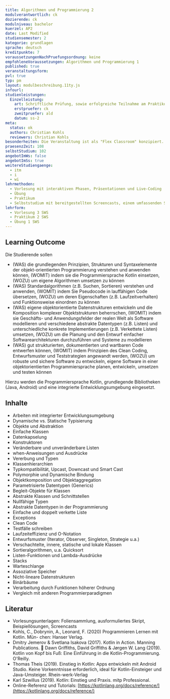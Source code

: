 ```yaml
---
title: Algorithmen und Programmierung 2
modulverantwortlich: ck
dozierende: ck
modulniveau: bachelor
kuerzel: AP2
date: Last Modified
studiensemester: 2
kategorie: grundlagen
sprache: deutsch
kreditpunkte: 7
voraussetzungenNachPruefungsordnung: keine
empfohleneVoraussetzungen: Algorithmen und Programmierung 1
published: true
veranstaltungsform: 
pvl: true
typ: pm
layout: modulbeschreibung.11ty.js
infourl: 
studienleistungen:
  Einzelleistung:
    art: Schriftliche Prüfung, sowie erfolgreiche Teilnahme am Praktikum als Prüfungsvorleistung
    erstpruefer: ck
    zweitpruefer: ald
    datum: ss-2
meta:
  status: ok
  authors: Christian Kohls
  reviewers: Christian Kohls
besonderheiten: Die Veranstaltung ist als "Flex Classroom" konzipiert. Studierende können die Learning Outcomes durch Besuch der Vorlesung oder durch die Nutzung der bereitgestellten Screencasts erreichen. Die Praktika bestehen aus Beratung und Abnahme von Praktikumsaufgaben.
praesenzZeit: 108
selbstStudium: 102
angebotImWs: false
angebotImSs: true
weitereStudiengaenge: 
  - itm
  - i
  - wi
lehrmethoden:
  - Vorlesung mit interaktiven Phasen, Präsentationen und Live-Coding
  - Übung
  - Praktikum
  - Selbststudium mit bereitgestellten Screencasts, einem umfassenden Skript sowie Fachliteratur
lehrform:
  - Vorlesung 3 SWS
  - Praktikum 2 SWS
  - Übung 1 SWS
---
```



## Learning Outcome

Die Studierende sollen

- (WAS) die grundlegenden Prinzipien, Strukturen und Syntaxelemente der objekt-orientierten Programmierung verstehen und anwenden können, (WOMIT) indem sie die Programmiersprache Kotlin einsetzen, (WOZU) um eigene Algorithmen umsetzen zu können
- (WAS) Standardalgorithmen (z.B. Suchen, Sortieren) verstehen und anwenden, (WOMIT) indem Sie Pseudocode in lauffähigen Code übersetzen, (WOZU) um deren Eigenschaften (z.B. Laufzeitverhalten) und Funktionsweise einordnen zu können
- (WAS) eigene objektorientierte Datenstrukturen entwickeln und die Komposition komplexer Objektstrukturen beherrschen, (WOMIT) indem sie Geschäfts- und Anwendungsfelder der realen Welt als Software modellieren und verschiedene abstrakte Datentypen (z.B. Listen) und unterschiedliche konkrete Implementierungen (z.B. Verkettete Listen) umsetzen, (WOZU) um die Planung und den Entwurf einfacher Softwarearchitekturen durchzuführen und Systeme zu modellieren
- (WAS) gut strukturierten, dokumentierten und wartbaren Code entwerfen können, (WOMIT) indem Prinzipien des Clean Coding, Entwurfsmuster und Teststrategien angewandt werden, (WOZU) um robuste und sichere Software zu entwickeln, eigene Software in einer objektorientierten Programmiersprache planen, entwickeln, umsetzen und testen können

Hierzu werden die Programmiersprache Kotlin, grundlegende Bibliotheken (Java, Android) und eine integrierte Entwicklungsumgebung eingesetzt.

## Inhalte
- Arbeiten mit integrierter Entwicklungsumgebung 
- Dynamische vs. Statische Typisierung
- Objekte und Abstraktion
- Einfache Klassen
- Datenkapselung
- Konstruktoren
- Veränderbare und unveränderbare Listen
- when-Anweisungen und Ausdrücke
- Vererbung und Typen
- Klassenhierarchien
- Typkompatibilität, Upcast, Downcast und Smart Cast
- Polymorphie und Dynamische Bindung
- Objektkomposition und Objektaggregation
- Parametrisierte Datentypen (Generics)
- Begleit-Objekte für Klassen
- Abstrakte Klassen und Schnittstellen
- Nullfähige Typen
- Abstrakte Datentypen in der Programmierung
- Einfache und doppelt verkette Liste
- Exceptions
- Clean Code
- Testfälle schreiben
- Laufzeiteffizienz und O-Notation
- Entwurfsmuster (Iterator, Observer, Singleton, Strategie u.a.)
- Verschachtelte, innere, statische und lokale Klassen 
- Sortieralgorithmen, u.a. Quicksort
- Listen-Funktionen und Lambda-Ausdrücke
- Stacks
- Warteschlange
- Assoziative Speicher
- Nicht-lineare Datenstrukturen
- Binärbäume
- Verarbeitung durch Funktionen höherer Ordnung 
- Vergleich mit anderen Programmierparadigmen

## Literatur
- Vorlesungsunterlagen: Foliensammlung, ausformuliertes Skript, Beispiellösungen, Screencasts
- Kohls, C., Dobrynin, A., Leonard, F. (2020) Programmieren Lernen mit Kotlin. Mün- chen: Hanser Verlag.
- Dmitry Jemerov & Svetlana Isakova (2017). Kotlin in Action. Manning Publications.  Dawn Griffiths, David Griffiths & Jørgen W. Lang (2019). Kotlin von Kopf bis Fuß: Eine Einführung in die Kotlin-Programmierung. O'Reilly.
- Thomas Theis (2019). Einstieg in Kotlin: Apps entwickeln mit Android Studio. Keine Vorkenntnisse erforderlich, ideal für Kotlin-Einsteiger und Java-Umsteiger. Rhein-werk-Verlag
- Karl Szwillus (2019). Kotlin: Einstieg und Praxis. mitp Professional. 
- Online-Referenz und Tutorials: [https://kotlinlang.org/docs/reference/](https://kotlinlang.org/docs/reference/)

